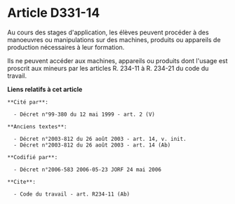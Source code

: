 # Article D331-14

Au cours des stages d'application, les élèves peuvent procéder à des manoeuvres ou manipulations sur des machines, produits
ou appareils de production nécessaires à leur formation. 

Ils ne peuvent accéder aux machines, appareils ou produits dont l'usage est proscrit aux mineurs par les articles R. 234-11 à
R. 234-21 du code du travail.

**Liens relatifs à cet article**

	**Cité par**:

	  - Décret n°99-380 du 12 mai 1999 - art. 2 (V)

	**Anciens textes**:

	  - Décret n°2003-812 du 26 août 2003 - art. 14, v. init.
	  - Décret n°2003-812 du 26 août 2003 - art. 14 (Ab)

	**Codifié par**:

	  - Décret n°2006-583 2006-05-23 JORF 24 mai 2006

	**Cite**:

	  - Code du travail - art. R234-11 (Ab)

